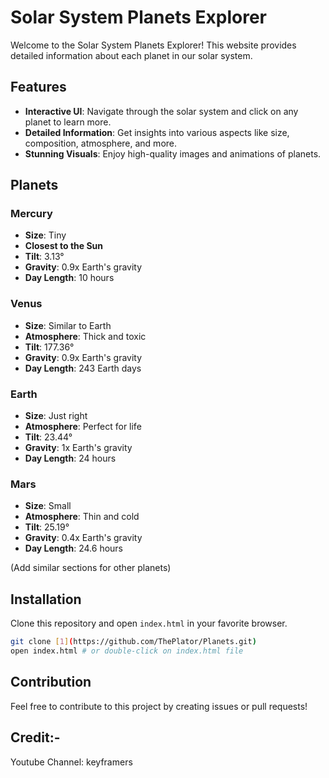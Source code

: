 # Solar System Planets Explorer

Welcome to the Solar System Planets Explorer! This website provides detailed information about each planet in our solar system.

## Features

- **Interactive UI**: Navigate through the solar system and click on any planet to learn more.
- **Detailed Information**: Get insights into various aspects like size, composition, atmosphere, and more.
- **Stunning Visuals**: Enjoy high-quality images and animations of planets.

## Planets

### Mercury
- **Size**: Tiny
- **Closest to the Sun**
- **Tilt**: 3.13°
- **Gravity**: 0.9x Earth's gravity
- **Day Length**: 10 hours

### Venus
- **Size**: Similar to Earth
- **Atmosphere**: Thick and toxic
- **Tilt**: 177.36°
- **Gravity**: 0.9x Earth's gravity
- **Day Length**: 243 Earth days

### Earth
- **Size**: Just right
- **Atmosphere**: Perfect for life
- **Tilt**: 23.44°
- **Gravity**: 1x Earth's gravity
- **Day Length**: 24 hours

### Mars
- **Size**: Small
- **Atmosphere**: Thin and cold
- **Tilt**: 25.19°
- **Gravity**: 0.4x Earth's gravity
- **Day Length**: 24.6 hours

(Add similar sections for other planets)

## Installation

Clone this repository and open `index.html` in your favorite browser.

```bash
git clone [1](https://github.com/ThePlator/Planets.git)
open index.html # or double-click on index.html file
```

## Contribution
Feel free to contribute to this project by creating issues or pull requests!

## Credit:-
Youtube Channel: keyframers
